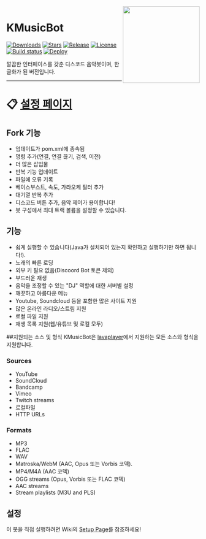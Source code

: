 <img align="right" src="https://i.imgur.com/zrE80HY.png" height="200" width="200">

# KMusicBot

[![Downloads](https://img.shields.io/github/downloads/sar-1124/KMusicBot/total.svg)](https://github.com/sar-1124/KMusicBot/releases/latest)
[![Stars](https://img.shields.io/github/stars/sar-1124/KMusicBot)](https://github.com/sar-1124/KMusicBot/stargazers)
[![Release](https://img.shields.io/github/release/sar-1124/KMusicBot)](https://github.com/sar-1124/KMusicBot/releases/latest)
[![License](https://img.shields.io/github/license/sar-1124/KMusicBot)](https://github.com/sar-1124/KMusicBot/blob/main/LICENSE)
[![Build status](https://ci.appveyor.com/api/projects/status/gunxknn1bdw7i96k/branch/main?svg=true)](https://ci.appveyor.com/project/sar-1124/kmusicbot/branch/main)
[![Deploy](https://www.herokucdn.com/deploy/button.svg)](https://heroku.com/deploy?template=https://github.com/sar-1124/KMusicBot/tree/main)

깔끔한 인터페이스를 갖춘 디스코드 음악봇이며, 한글화가 된 버전입니다.

****

# :clipboard: **[**설정 페이지**](https://github.com/sar-1124/KMusicBot/wiki/Setup)** 

## Fork 기능
 * 업데이트가 pom.xml에 종속됨
 * 명령 추가(연결, 연결 끊기, 검색, 이전)
 * 더 많은 삽입물
 * 반복 기능 업데이트
 * 파일에 오류 기록
 * 베이스부스트, 속도, 가라오케 필터 추가
 * 대기열 반복 추가
 * 디스코드 버튼 추가, 음악 제어가 용이합니다!
 * 봇 구성에서 최대 트랙 볼륨을 설정할 수 있습니다.

## 기능
  * 쉽게 실행할 수 있습니다(Java가 설치되어 있는지 확인하고 실행하기만 하면 됩니다!).
  * 노래의 빠른 로딩
  * 외부 키 필요 없음(Discoord Bot 토큰 제외)
  * 부드러운 재생
  * 음악을 조정할 수 있는 "DJ" 역할에 대한 서버별 설정
  * 깨끗하고 아름다운 메뉴
  * Youtube, Soundcloud 등을 포함한 많은 사이트 지원
  * 많은 온라인 라디오/스트림 지원
  * 로컬 파일 지원
  * 재생 목록 지원(웹/유튜브 및 로컬 모두)

##지원되는 소스 및 형식
KMusicBot은 [lavaplayer](https://github.com/sedmelluq/lavaplayer#supported-formats)에서 지원하는 모든 소스와 형식을 지원합니다.

### Sources
  * YouTube
  * SoundCloud
  * Bandcamp
  * Vimeo
  * Twitch streams
  * 로컬파일
  * HTTP URLs
### Formats
  * MP3
  * FLAC
  * WAV
  * Matroska/WebM (AAC, Opus 또는 Vorbis 코덱).
  * MP4/M4A (AAC 코덱)
  * OGG streams (Opus, Vorbis 또는 FLAC 코덱)
  * AAC streams
  * Stream playlists (M3U and PLS)
  

## 설정
이 봇을 직접 실행하려면 Wiki의 [Setup Page](https://github.com/sar-1124/KMusicBot/wiki/Setup)를 참조하세요!
